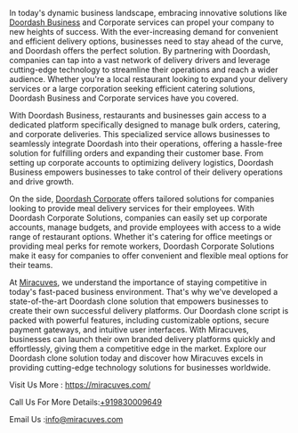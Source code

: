 
In today's dynamic business landscape, embracing innovative solutions like </body><a href="https://miracuves.com/product/doordash-clone/">Doordash Business</a> and Corporate services can propel your company to new heights of success. With the ever-increasing demand for convenient and efficient delivery options, businesses need to stay ahead of the curve, and Doordash offers the perfect solution. By partnering with Doordash, companies can tap into a vast network of delivery drivers and leverage cutting-edge technology to streamline their operations and reach a wider audience. Whether you're a local restaurant looking to expand your delivery services or a large corporation seeking efficient catering solutions, Doordash Business and Corporate services have you covered.

With Doordash Business, restaurants and businesses gain access to a dedicated platform specifically designed to manage bulk orders, catering, and corporate deliveries. This specialized service allows businesses to seamlessly integrate Doordash into their operations, offering a hassle-free solution for fulfilling orders and expanding their customer base. From setting up corporate accounts to optimizing delivery logistics, Doordash Business empowers businesses to take control of their delivery operations and drive growth.

On the  side, </body><a href="https://miracuves.com/product/doordash-clone/">Doordash Corporate</a> offers tailored solutions for companies looking to provide meal delivery services for their employees. With Doordash Corporate Solutions, companies can easily set up corporate accounts, manage budgets, and provide employees with access to a wide range of restaurant options. Whether it's catering for office meetings or providing meal perks for remote workers, Doordash Corporate Solutions make it easy for companies to offer convenient and flexible meal options for their teams.

At <a href="https://miracuves.com/">Miracuves</a>, we understand the importance of staying competitive in today's fast-paced business environment. That's why we've developed a state-of-the-art Doordash clone solution that empowers businesses to create their own successful delivery platforms. Our Doordash clone script is packed with powerful features, including customizable options, secure payment gateways, and intuitive user interfaces. With Miracuves, businesses can launch their own branded delivery platforms quickly and effortlessly, giving them a competitive edge in the market. Explore our Doordash clone solution today and discover how Miracuves excels in providing cutting-edge technology solutions for businesses worldwide.

Visit Us More : https://miracuves.com/

Call Us For More Details:<a href="https://miracuves.com/">+919830009649</a>

Email Us :info@miracuves.com
